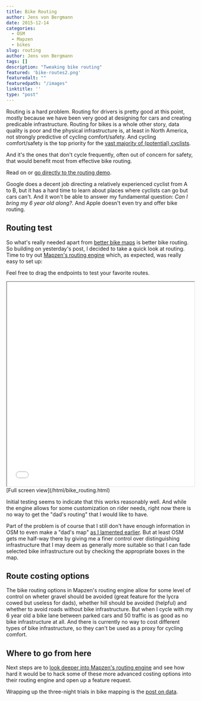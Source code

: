```yaml
---
title: Bike Routing
author: Jens von Bergmann
date: 2015-12-14
categories:
  - OSM
  - Mapzen
  - bikes
slug: routing
author: Jens von Bergmann
tags: []
description: "Tweaking bike routing"
featured: 'bike-routes2.png'
featuredalt: ""
featuredpath: "/images"
linktitle: ''
type: "post"
---
```

Routing is a hard problem. Routing for drivers is pretty good at this point, mostly because we have been very good at
designing for cars and creating predicable infrastructure. Routing for bikes is a whole other story, data quality is
poor and the physical infrastructure is, at least in North America, not strongly predictive of cycling comfort/safety.
And cycling comfort/safety is the top priority for the
[vast majority of (potential) cyclists](http://usa.streetsblog.org/2015/03/13/the-first-ever-nationwide-survey-of-interested-but-concerned-bikers-is-here/).

And it's the ones that don't cycle frequently, often out of concern for safety, that would benefit most from effective
bike routing.

Read on or [go directly to the routing demo](/bike_routing.html).
<!-- more -->
Google does a decent job directing a relatively experienced cyclist from A to B, but it has a hard time to learn about
places where cyclists can go but cars can't. And it won't be able to answer my fundamental question: *Can I bring my 6
year old along?*. And Apple doesn't even try and offer bike routing.

## Routing test
So what's really needed apart from [better bike maps](http://doodles.mountainmath.ca/blog/2015/12/13/how-to-make-a-bike-map/)
is better bike routing. So building on yesterday's post, I decided to take a quick look at routing. Time to try out 
[Mapzen's routing engine](https://mapzen.com/projects/valhalla) which, as expected, was really easy to set up:

Feel free to drag the endpoints to test your favorite routes.

<iframe src="/html/bike_routing.html" width="100%" height="550"></iframe>
[Full screen view](/html/bike_routing.html)

Initial testing seems to indicate that this works reasonably well. And while the engine allows for some customization
on rider needs, right now there is no way to get the "dad's routing" that I would like to have. 

Part of the problem is of course that I still don't have enough information in OSM to even make a "dad's map"
[as I lamented earlier](http://doodles.mountainmath.ca/blog/2015/12/13/how-to-make-a-bike-map/). But at least OSM gets
me half-way there by giving me a finer control over distinguishing infrastructure that I may deem as generally more
suitable so that I can fade selected bike infrastructure out by checking the appropriate boxes in the map.

## Route costing options
The bike routing options in Mapzen's routing engine allow for some level of control on wheter gravel should be avoided
(great feature for the lycra cowed but useless for dads), whether hill should be avoided (helpful) and whether to avoid
roads without bike infrastructure. But when I cycle with my 6 year old a bike lane between parked cars and 50 traffic
is as good as no bike infrastructure at all. And there is currently no way to cost different types of bike
infrastructure, so they can't be used as a proxy for cycling comfort.
 
## Where to go from here
Next steps are to [look deeper into Mapzen's routing engine](https://github.com/valhalla/thor) and see how hard it would
be to hack some of these more advanced costing options into their routing engine and open up a feature request.

Wrapping up the three-night trials in bike mapping is the
[post on data](http://doodles.mountainmath.ca/blog/2015/12/15/bike-data/).




 
